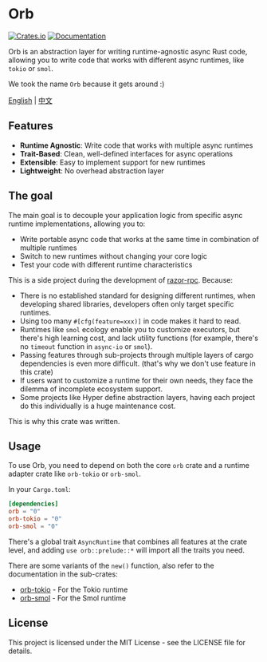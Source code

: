 # Orb

[![Crates.io](https://img.shields.io/crates/v/orb.svg)](https://crates.io/crates/orb)
[![Documentation](https://docs.rs/orb/badge.svg)](https://docs.rs/orb)

Orb is an abstraction layer for writing runtime-agnostic async Rust code, allowing you to write code that works with different async runtimes, like `tokio` or `smol`.

We took the name `Orb` because it gets around :)

[English](README.md) | [中文](README-zh.md)

## Features

- **Runtime Agnostic**: Write code that works with multiple async runtimes
- **Trait-Based**: Clean, well-defined interfaces for async operations
- **Extensible**: Easy to implement support for new runtimes
- **Lightweight**: No overhead abstraction layer

## The goal

The main goal is to decouple your application logic from specific async runtime implementations, allowing you to:

- Write portable async code that works at the same time in combination of multiple runtimes
- Switch to new runtimes without changing your core logic
- Test your code with different runtime characteristics


This is a side project during the development of [razor-rpc](https://docs.rs/razor-rpc). Because:

- There is no established standard for designing different runtimes, when developing shared libraries, developers often only target specific runtimes.
- Using too many `#[cfg(feature=xxx)]` in code makes it hard to read.
- Runtimes like `smol` ecology enable you to customize executors, but there's high learning cost, and lack utility functions (for example, there's no `timeout` function in `async-io` or `smol`).
- Passing features through sub-projects through multiple layers of cargo dependencies is even more difficult. (that's why we don't use feature in this crate)
- If users want to customize a runtime for their own needs, they face the dilemma of incomplete ecosystem support.
- Some projects like Hyper define abstraction layers, having each project do this individually is a huge maintenance cost.

This is why this crate was written.

## Usage

To use Orb, you need to depend on both the core `orb` crate and a runtime adapter crate like `orb-tokio` or `orb-smol`.

In your `Cargo.toml`:

```toml
[dependencies]
orb = "0"
orb-tokio = "0"
orb-smol = "0"
```

There's a global trait `AsyncRuntime` that combines all features at the crate level, and adding `use orb::prelude::*` will import all the traits you need.

There are some variants of the `new()` function, also refer to the documentation in the sub-crates:

- [orb-tokio](https://crates.io/crates/orb-tokio) - For the Tokio runtime
- [orb-smol](https://crates.io/crates/orb-smol) - For the Smol runtime

## License

This project is licensed under the MIT License - see the LICENSE file for details.
